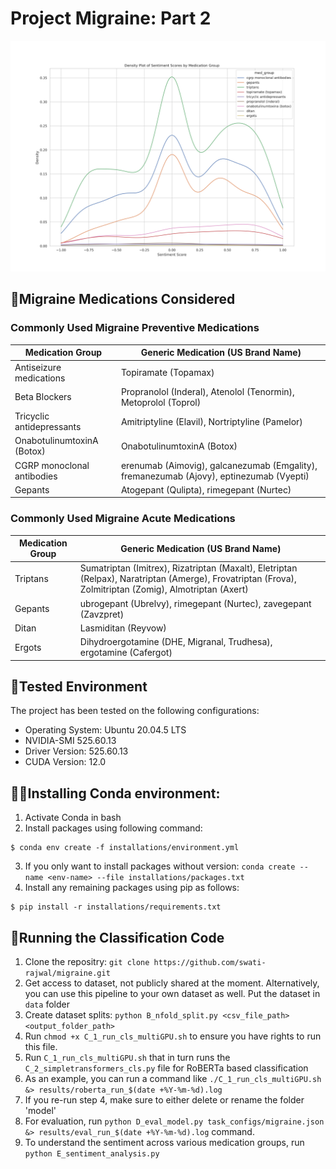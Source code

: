 # Project Migraine: Part 2
![Example Image](figures/kde_sentiment_scores.png)

## 💊Migraine Medications Considered
### Commonly Used Migraine **Preventive** Medications

| Medication Group             | Generic Medication (US Brand Name)                                                                                                      |
|------------------------------|------------------------------------------------------------------------------------------------------------------|
| Antiseizure medications         | Topiramate (Topamax)                                                                                             |
| Beta Blockers        | Propranolol (Inderal), Atenolol (Tenormin), Metoprolol (Toprol)                                                                                            |
| Tricyclic antidepressants    | Amitriptyline (Elavil), Nortriptyline (Pamelor)                                                                                           |
| OnabotulinumtoxinA (Botox)   | OnabotulinumtoxinA (Botox)                                                                                       |
| CGRP monoclonal antibodies   | erenumab (Aimovig), galcanezumab (Emgality), fremanezumab (Ajovy), eptinezumab (Vyepti)                          |
| Gepants                      | Atogepant (Qulipta), rimegepant (Nurtec)                                                                         |

### Commonly Used Migraine **Acute** Medications

| Medication Group | Generic Medication (US Brand Name)                                                                                                                    |
|------------------|--------------------------------------------------------------------------------------------------------------------------------|
| Triptans         | Sumatriptan (Imitrex), Rizatriptan (Maxalt), Eletriptan (Relpax), Naratriptan (Amerge), Frovatriptan (Frova), Zolmitriptan (Zomig), Almotriptan (Axert) |
| Gepants          | ubrogepant (Ubrelvy), rimegepant (Nurtec), zavegepant (Zavzpret)                                                              |
| Ditan            | Lasmiditan (Reyvow)                                                                                                            |
| Ergots           | Dihydroergotamine (DHE, Migranal, Trudhesa), ergotamine (Cafergot)                                                             |


## 🎯Tested Environment
The project has been tested on the following configurations:
- Operating System: Ubuntu 20.04.5 LTS
- NVIDIA-SMI 525.60.13
- Driver Version: 525.60.13
- CUDA Version: 12.0

## 👩‍💻Installing Conda environment:
1. Activate Conda in bash
2. Install packages using following command:
```
$ conda env create -f installations/environment.yml
```
3. If you only want to install packages without version: ```conda create --name <env-name> --file installations/packages.txt```
4. Install any remaining packages using pip as follows:
```
$ pip install -r installations/requirements.txt
```
## 🏃Running the Classification Code
1. Clone the repositry: ```git clone https://github.com/swati-rajwal/migraine.git```
2. Get access to dataset, not publicly shared at the moment. Alternatively, you can use this pipeline to your own dataset as well. Put the dataset in ```data``` folder
3. Create dataset splits: ```python B_nfold_split.py <csv_file_path> <output_folder_path>```
4. Run ```chmod +x C_1_run_cls_multiGPU.sh``` to ensure you have rights to run this file.
5. Run ```C_1_run_cls_multiGPU.sh``` that in turn runs the ```C_2_simpletransformers_cls.py``` file for RoBERTa based classification
6. As an example, you can run a command like ```./C_1_run_cls_multiGPU.sh &> results/roberta_run_$(date +%Y-%m-%d).log```
7. If you re-run step 4, make sure to either delete or rename the folder 'model'
8. For evaluation, run ```python D_eval_model.py task_configs/migraine.json &> results/eval_run_$(date +%Y-%m-%d).log``` command.
9. To understand the sentiment across various medication groups, run ```python E_sentiment_analysis.py```

